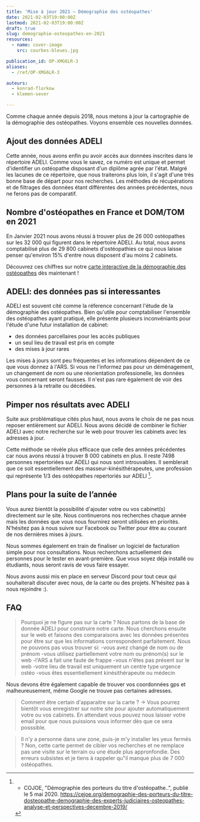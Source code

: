 ```yaml
---
title: 'Mise à jour 2021 – Démographie des ostéopathes'
date: 2021-02-03T19:00:00Z
lastmod: 2021-02-03T19:00:00Z
draft: true
slug: demographie-osteopathes-en-2021
resources:
  - name: cover-image
    src: courbes-bleues.jpg

publication_id: OP-XMG6LR-3
aliases:
  - /ref/OP-XMG6LR-3

auteurs:
  - konrad-florkow
  - klemen-sever

---
```


Comme chaque année depuis 2018, nous metons à jour la cartographie de la démographie des ostéopathes.
Voyons ensemble ces nouvelles données.

<!--more-->
## Ajout des données ADELI

Cette année, nous avons enfin pu avoir accès aux données inscrites dans le répertoire ADELI. Comme vous le savez, ce numéro est unique et permet d'identifier un ostéopathe disposant d'un diplôme agrée par l'état. Malgré les lacunes de ce répertoire, que nous traiterons plus loin, il s'agit d'une très bonne base de départ pour nos recherches. Les méthodes de récupérations et de filtrages des données étant différentes des années précédentes, nous ne ferons pas de comparatif.

## Nombre d'ostéopathes en France et DOM/TOM en 2021

En Janvier 2021 nous avons réussi à trouver plus de 26 000 ostéopathes sur les 32 000 qui figurent dans le répertoire ADELI. Au total, nous avons comptabilisé plus de 29 800 cabinets d'ostéopathies ce qui nous laisse penser qu'environ 15% d'entre nous disposent d'au moins 2 cabinets.

Découvrez ces chiffres sur notre
[carte interactive de la démographie des ostéopathes](https://www.osteopathes.pro/fr/cartographie) dès maintenant !

## ADELI: des données pas si interessantes

ADELI est souvent cité comme la réference concernant l'étude de la démographie des ostéopathes. Bien qu'utile pour comptabiliser l'ensemble des ostéopathes ayant pratiqué, elle présente plusieurs inconvéniants pour l'étude d'une futur installation de cabinet:

- des données parcellaires pour les accès publiques
- un seul lieu de travail est pris en compte
- des mises à jour rares

Les mises à jours sont peu fréquentes et les informations dépendent de ce que vous donnez à l'ARS. Si vous ne l'informez pas pour un déménagement, un changement de nom ou une réorientation professionelle, les données vous concernant seront fausses. Il n'est pas rare également de voir des personnes à la retraite ou décédées.


## Pimper nos résultats avec ADELI

Suite aux problématique cités plus haut, nous avons le choix de ne pas nous reposer entièrement sur ADELI.
Nous avons décidé de combiner le fichier ADELI avec notre recherche sur le web pour trouver les cabinets avec les adresses à jour.

Cette méthode se révèle plus efficace que celle des années précédentes car nous avons réussi à trouver 8 000 cabinets en plus. Il reste 7498 personnes repertoriées sur ADELI qui nous sont introuvables. Il semblerait que ce soit essentiellement des masseur-kinésithérapeutes, une profession qui représente 1/3 des ostéopathes repertoriés sur ADELI [^1]. 

## Plans pour la suite de l’année

Vous aurez bientôt la possibilité d'ajouter votre ou vos cabinet(s) directement sur le site. Nous continuerons nos recherches chaque année mais les données que vous nous fournirez seront utilisées en priorités. N'hésitez pas à nous suivre sur Facebook ou Twitter pour être au courant de nos dernières mises à jours.

Nous sommes également en train de finaliser un logiciel de facturation simple pour nos consultations. Nous recherchons actuellement des personnes pour le tester en avant-première. Que vous soyez déja installé ou étudiants, nous seront ravis de vous faire essayer.

Nous avons aussi mis en place en serveur Discord pour tout ceux qui souhaiterait discuter avec nous, de la carte ou des projets. N'hésitez pas à nous rejoindre :).


## FAQ

>Pourquoi je ne figure pas sur la carte ?
Nous partons de la base de donnée ADELI pour construire notre carte. Nous cherchons ensuite sur le web et faisons des comparaisons avec les données présentes pour être sur que les informations correspondent parfaitement.
Nous ne pouvons pas vous trouver si:
-vous avez changé de nom ou de prénom
-vous utilisez partiellement votre nom ou prénom(s) sur le web
-l'ARS a fait une faute de frappe
-vous n'êtes pas présent sur le web
-votre lieu de travail est uniquement un centre type urgence ostéo
-vous êtes essentiellement kinésithérapeute ou médecin

Nous devons être également capable de trouver vos coordonnées gps et malheureusement, même Google ne trouve pas certaines adresses. 

>Comment être certain d'apparaitre sur la carte ?
-> Vous pourrez bientôt vous enregistrer sur notre site pour ajouter automatiquement votre ou vos cabinets. En attendant vous pouvez nous laisser votre email pour que nous puissions vous informer dès que ce sera posssible.

>Il n'y a personne dans une zone, puis-je m'y installer les yeux fermés ?
Non, cette carte permet de cibler vos recherches et ne remplace pas une visite sur le terrain ou une étude plus appronfondie. Des erreurs subsistes et je tiens à rappeler qu"il manque plus de 7 000 ostéopathes. 

[^1]: -  COJOE, "Démographie des porteurs du titre d'ostéopathe..", publié le 5 mai 2020. https://cejoe.org/demographie-des-porteurs-du-titre-dosteopathe-demographie-des-experts-judiciaires-osteopathes-analyse-et-perspectives-decembre-2019/
